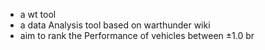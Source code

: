 - a wt tool
- a data Analysis tool based on warthunder wiki
- aim to rank the Performance of vehicles between ±1.0 br